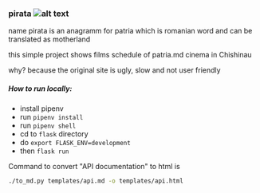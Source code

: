 ### pirata ![alt text](https://pirata.md/static/favicon.ico)

name pirata is an anagramm for patria which is romanian word and can be translated as motherland

this simple project shows films schedule of patria.md cinema in Chishinau

why? because the original site is ugly, slow and not user friendly


##### How to run locally:
- install pipenv
- run `pipenv install`
- run `pipenv shell`
- cd to `flask` directory
- do `export FLASK_ENV=development`
- then `flask run`

Command to convert "API documentation" to html is

```bash
./to_md.py templates/api.md -o templates/api.html
```

